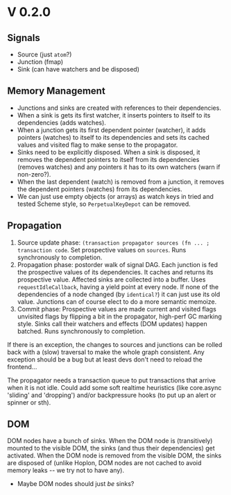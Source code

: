 # V 0.2.0

## Signals

* Source (just `atom`?)
* Junction (fmap)
* Sink (can have watchers and be disposed)

## Memory Management

* Junctions and sinks are created with references to their dependencies.
* When a sink is gets its first watcher, it inserts pointers to itself to its
  dependencies (adds watches).
* When a junction gets its first dependent pointer (watcher), it adds pointers
  (watches) to itself to its dependencies and sets its cached values and visited
  flag to make sense to the propagator.
* Sinks need to be explicitly disposed. When a sink is disposed, it removes
  the dependent pointers to itself from its dependencies (removes watches)
  and any pointers it has to its own watchers (warn if non-zero?).
* When the last dependent (watch) is removed from a junction, it removes the
  dependent pointers (watches) from its dependencies.
* We can just use empty objects (or arrays) as watch keys in tried and tested
  Scheme style, so `PerpetualKeyDepot` can be removed.

## Propagation

1. Source update phase: `(transaction propagator sources (fn ... ; transaction code`.
   Set prospective values on `sources`. Runs synchronously to completion.
2. Propagation phase: postorder walk of signal DAG. Each junction is fed the prospective
   values of its dependencies. It caches and returns its prospective value. Affected
   sinks are collected into a buffer. Uses `requestIdleCallback`, having a yield point
   at every node. If none of the dependencies of a node changed (by `identical?`) it
   can just use its old value. Junctions can of course elect to do a more semantic
   memoize.
3. Commit phase: Prospective values are made current and visited flags unvisited flags
   by flipping a bit in the propagator, high-perf GC marking style. Sinks call their
   watchers and effects (DOM updates) happen batched. Runs synchronously to completion.

If there is an exception, the changes to sources and junctions can be rolled
back with a (slow) traversal to make the whole graph consistent. Any exception
should be a bug but at least devs don't need to reload the frontend...

The propagator needs a transaction queue to put transactions that arrive when
it is not idle. Could add some soft realtime heuristics (like core.async
'sliding' and 'dropping') and/or backpressure hooks (to put up an alert or
spinner or sth).

## DOM

DOM nodes have a bunch of sinks. When the DOM node is (transitively) mounted to
the visible DOM, the sinks (and thus their dependencies) get activated. When
the DOM node is removed from the visible DOM, the sinks are disposed of (unlike
Hoplon, DOM nodes are not cached to avoid memory leaks -- we try not to have any).

* Maybe DOM nodes should just *be* sinks?

